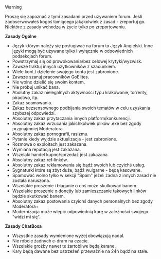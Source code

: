 <div class="admonition warning">
<p class="first admonition-title">Warning</p>
<p class="last">Proszę się zapoznać z tymi zasadami przed używaniem forum. Jeśli zaobserwowałeś kogoś łamiącego jakąkolwiek z zasad - zreportuj go. Niektóre z zasady wchodzą w życie tylko po zreportowaniu.</p>
</div>

**Zasady Ogólne**

- Język którym należy się posługiwać na forum to Język Angielski. Inne języki mogą być używane tylko i wyłącznie w odpowiednich podsekcjach forum.
- Powstrzymaj się od prowokowania/bez celowej krytyki/wyzwisk.
- Zawsze traktuj innych użytkowników z szacunkiem.
- Wiele kont / dzielenie swojego konta jest zabronione. 
- Zawsze szanuj pracowników GoElites.
- Nie wolno dzielić się swoim kontem.
- Nie próbuj unikać bana.
- Abolutny zakaz nielegalnych aktywności typu krakowanie, torrenty, piractwo, itp.
- Zakaz scamowania.
- Zakaz bezsensownego podbijania swoich tematów w celu uzyskania szybszej odpowiedzi.
- Absolutny zakaz przytaczania innych platform/konkurencji.
- Absolutny zakaz wrzucania jakichkolwiek plików .exe bez zgody przynajmniej Moderatora.
- Absolutny zakaz pornografii, rasizmu.
- Pytanie kiedy wyjdzie aktualizacja - jest zabronione.
- Rozmowa o exploitach jest zakazana.
- Wymiana reputacją jest zakazana.
- Wszelaki handel kupno/sprzedaż jest zakazana.
- Absolutny zakaz ref-linków.
- Absolutny zakaz reklamowania się bądź swoich lub czyichś usług.
- Sygnaturki które są zbyt duże, bądź wulgarne - będą kasowane.
- Spamować wolno tylko w sekcji "Spam" jeżeli żadna z innych zasad nie została naruszona.
- Wszelakie proszenie i błaganie o coś może skutkować banem.
- Wszelakie proszenie o donejty lub zamieszczanie takowych linków będzie skutkować banem.
- Absolutny zakaz postowania czyichś danych personalnych bez zgody Moderatora+
- Modernizacja może wlepić odpowiednią karę w zależności swojego "widzi mi się". 

**Zasady ChatBoxa** 

- Wszystkie zasady wymienione wyżej obowiązują nadal. 
- Nie róbcie żadnych e-dram na czacie. 
- Wszelakie groźby nawet te żartobliwe będą karane.
- Kary będą dawane bez ostrzeżeń przeważnie na 24h bądź na stałe.
 
